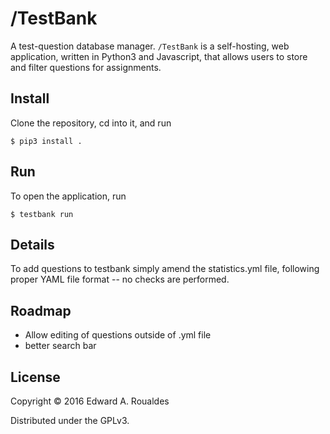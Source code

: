 # /TestBank

A test-question database manager.  `/TestBank` is a self-hosting, web application, written in Python3 and Javascript, that allows users to store and filter questions for assignments.

## Install

Clone the repository, cd into it, and run

```
$ pip3 install .
```

## Run

To open the application, run

```
$ testbank run
```

## Details

To add questions to testbank simply amend the statistics.yml file, following proper YAML file format -- no checks are performed.

## Roadmap
* Allow editing of questions outside of .yml file
* better search bar


## License
Copyright © 2016 Edward A. Roualdes

Distributed under the GPLv3.
